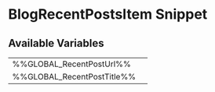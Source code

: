 # <span class="jumptarget"> BlogRecentPostsItem Snippet </span>

## <span class="jumptarget"> Available Variables </span>
|||
|---|---|
| %%GLOBAL_RecentPostUrl%% |
| %%GLOBAL_RecentPostTitle%% |
